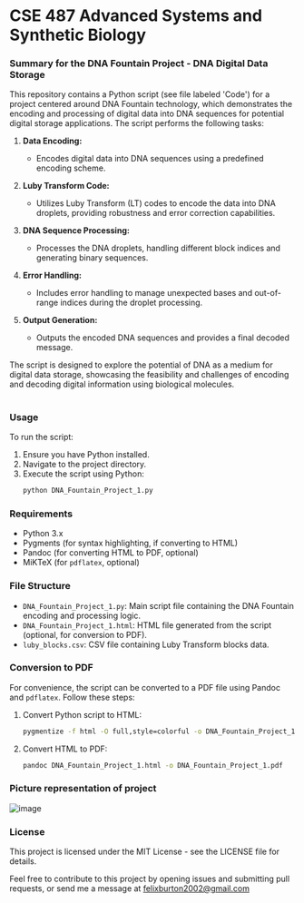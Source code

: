 # CSE 487 Advanced Systems and Synthetic Biology

### Summary for the DNA Fountain Project - DNA Digital Data Storage

This repository contains a Python script (see file labeled 'Code') for a project centered around DNA Fountain technology, which demonstrates the encoding and processing of digital data into DNA sequences for potential digital storage applications. The script performs the following tasks:

1. **Data Encoding:**
   - Encodes digital data into DNA sequences using a predefined encoding scheme.

2. **Luby Transform Code:**
   - Utilizes Luby Transform (LT) codes to encode the data into DNA droplets, providing robustness and error correction capabilities.

3. **DNA Sequence Processing:**
   - Processes the DNA droplets, handling different block indices and generating binary sequences.

4. **Error Handling:**
   - Includes error handling to manage unexpected bases and out-of-range indices during the droplet processing.

5. **Output Generation:**
   - Outputs the encoded DNA sequences and provides a final decoded message.

The script is designed to explore the potential of DNA as a medium for digital data storage, showcasing the feasibility and challenges of encoding and decoding digital information using biological molecules.
#
### Usage

To run the script:
1. Ensure you have Python installed.
2. Navigate to the project directory.
3. Execute the script using Python:
   ```sh
   python DNA_Fountain_Project_1.py
   ```

### Requirements

- Python 3.x
- Pygments (for syntax highlighting, if converting to HTML)
- Pandoc (for converting HTML to PDF, optional)
- MiKTeX (for `pdflatex`, optional)

### File Structure

- `DNA_Fountain_Project_1.py`: Main script file containing the DNA Fountain encoding and processing logic.
- `DNA_Fountain_Project_1.html`: HTML file generated from the script (optional, for conversion to PDF).
- `luby_blocks.csv`: CSV file containing Luby Transform blocks data.

### Conversion to PDF

For convenience, the script can be converted to a PDF file using Pandoc and `pdflatex`. Follow these steps:

1. Convert Python script to HTML:
   ```sh
   pygmentize -f html -O full,style=colorful -o DNA_Fountain_Project_1.html DNA_Fountain_Project_1.py
   ```
2. Convert HTML to PDF:
   ```sh
   pandoc DNA_Fountain_Project_1.html -o DNA_Fountain_Project_1.pdf
   ```
### Picture representation of project
![image](https://github.com/Felixburton7/CSE-487-Advanced-Systems-and-Synthetic-Biology-/assets/106174577/31b1c46d-e30e-4eee-8700-47b9d9617971)


### License

This project is licensed under the MIT License - see the LICENSE file for details.

Feel free to contribute to this project by opening issues and submitting pull requests, or send me a message at felixburton2002@gmail.com

